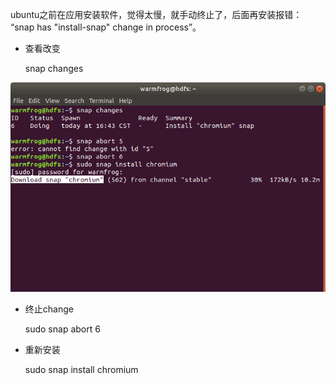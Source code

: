 


ubuntu之前在应用安装软件，觉得太慢，就手动终止了，后面再安装报错： “snap has "install-snap" change in process”。

* 查看改变

    snap changes

!["input cmd result"](../images/snap_changes.png)

* 终止change

    sudo snap abort 6

* 重新安装

    sudo snap install chromium